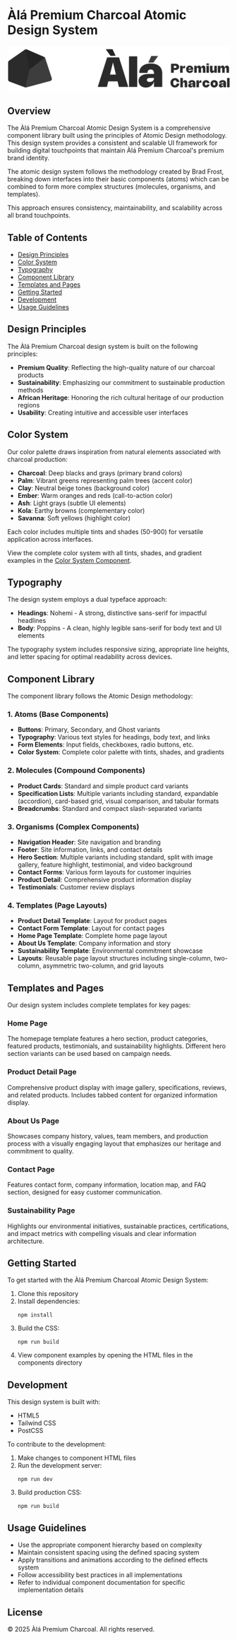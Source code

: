 # Àlá Premium Charcoal Atomic Design System

![Àlá Premium Charcoal Logo](img/logo-ala-horizontal.svg)

## Overview

The Àlá Premium Charcoal Atomic Design System is a comprehensive component library built using the principles of Atomic Design methodology. This design system provides a consistent and scalable UI framework for building digital touchpoints that maintain Àlá Premium Charcoal's premium brand identity.

The atomic design system follows the methodology created by Brad Frost, breaking down interfaces into their basic components (atoms) which can be combined to form more complex structures (molecules, organisms, and templates).

This approach ensures consistency, maintainability, and scalability across all brand touchpoints.

## Table of Contents

-   [Design Principles](#design-principles)
-   [Color System](#color-system)
-   [Typography](#typography)
-   [Component Library](#component-library)
-   [Templates and Pages](#templates-and-pages)
-   [Getting Started](#getting-started)
-   [Development](#development)
-   [Usage Guidelines](#usage-guidelines)

## Design Principles

The Àlá Premium Charcoal design system is built on the following principles:

-   **Premium Quality**: Reflecting the high-quality nature of our charcoal products
-   **Sustainability**: Emphasizing our commitment to sustainable production methods
-   **African Heritage**: Honoring the rich cultural heritage of our production regions
-   **Usability**: Creating intuitive and accessible user interfaces

## Color System

Our color palette draws inspiration from natural elements associated with charcoal production:

-   **Charcoal**: Deep blacks and grays (primary brand colors)
-   **Palm**: Vibrant greens representing palm trees (accent color)
-   **Clay**: Neutral beige tones (background color)
-   **Ember**: Warm oranges and reds (call-to-action color)
-   **Ash**: Light grays (subtle UI elements)
-   **Kola**: Earthy browns (complementary color)
-   **Savanna**: Soft yellows (highlight color)

Each color includes multiple tints and shades (50-900) for versatile application across interfaces.

View the complete color system with all tints, shades, and gradient examples in the [Color System Component](components/atoms/color-system/color-system.html).

## Typography

The design system employs a dual typeface approach:

-   **Headings**: Nohemi - A strong, distinctive sans-serif for impactful headlines
-   **Body**: Poppins - A clean, highly legible sans-serif for body text and UI elements

The typography system includes responsive sizing, appropriate line heights, and letter spacing for optimal readability across devices.

## Component Library

The component library follows the Atomic Design methodology:

### 1. Atoms (Base Components)

-   **Buttons**: Primary, Secondary, and Ghost variants
-   **Typography**: Various text styles for headings, body text, and links
-   **Form Elements**: Input fields, checkboxes, radio buttons, etc.
-   **Color System**: Complete color palette with tints, shades, and gradients

### 2. Molecules (Compound Components)

-   **Product Cards**: Standard and simple product card variants
-   **Specification Lists**: Multiple variants including standard, expandable (accordion), card-based grid, visual comparison, and tabular formats
-   **Breadcrumbs**: Standard and compact slash-separated variants

### 3. Organisms (Complex Components)

-   **Navigation Header**: Site navigation and branding
-   **Footer**: Site information, links, and contact details
-   **Hero Section**: Multiple variants including standard, split with image gallery, feature highlight, testimonial, and video background
-   **Contact Forms**: Various form layouts for customer inquiries
-   **Product Detail**: Comprehensive product information display
-   **Testimonials**: Customer review displays

### 4. Templates (Page Layouts)

-   **Product Detail Template**: Layout for product pages
-   **Contact Form Template**: Layout for contact pages
-   **Home Page Template**: Complete home page layout
-   **About Us Template**: Company information and story
-   **Sustainability Template**: Environmental commitment showcase
-   **Layouts**: Reusable page layout structures including single-column, two-column, asymmetric two-column, and grid layouts

## Templates and Pages

Our design system includes complete templates for key pages:

### Home Page

The homepage template features a hero section, product categories, featured products, testimonials, and sustainability highlights. Different hero section variants can be used based on campaign needs.

### Product Detail Page

Comprehensive product display with image gallery, specifications, reviews, and related products. Includes tabbed content for organized information display.

### About Us Page

Showcases company history, values, team members, and production process with a visually engaging layout that emphasizes our heritage and commitment to quality.

### Contact Page

Features contact form, company information, location map, and FAQ section, designed for easy customer communication.

### Sustainability Page

Highlights our environmental initiatives, sustainable practices, certifications, and impact metrics with compelling visuals and clear information architecture.

## Getting Started

To get started with the Àlá Premium Charcoal Atomic Design System:

1. Clone this repository
2. Install dependencies:
    ```
    npm install
    ```
3. Build the CSS:
    ```
    npm run build
    ```
4. View component examples by opening the HTML files in the components directory

## Development

This design system is built with:

-   HTML5
-   Tailwind CSS
-   PostCSS

To contribute to the development:

1. Make changes to component HTML files
2. Run the development server:
    ```
    npm run dev
    ```
3. Build production CSS:
    ```
    npm run build
    ```

## Usage Guidelines

-   Use the appropriate component hierarchy based on complexity
-   Maintain consistent spacing using the defined spacing system
-   Apply transitions and animations according to the defined effects system
-   Follow accessibility best practices in all implementations
-   Refer to individual component documentation for specific implementation details

## License

© 2025 Àlá Premium Charcoal. All rights reserved.
